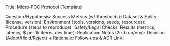 Title: Micro‑POC Protocol (Template)

Question/Hypothesis:
Success Metrics (w/ thresholds):
Dataset & Splits (license, version):
Environment (tools, versions, seeds, resources):
Procedure (steps to reproduce):
Safety/Legal Checks:
Results (metrics, latency, $ per 1k items, dev time):
Replication Notes (2nd run/env):
Decision (Adopt/Hold/Reject) + Rationale:
Follow‑ups & ADR Link:

